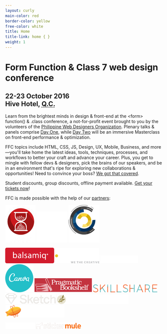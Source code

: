 ```yaml
---
layout: curly
main-color: red
border-color: yellow
free-color:	white
title: Home
title-link: home { }
weight: 1
---
```


# Form Function & Class&nbsp;7 web&nbsp;design conference

## 22-23 October 2016 <br> Hive Hotel, <abbr title="Quezon City">Q.C.</abbr>

Learn from the brightest minds in design & front-end at the \<form\> function() & .class conference, a not-for-profit event brought to you by the volunteers of the <a href="http://pwdo.org">Philippine Web Designers Organization</a>. Plenary talks & panels comprise <a href="/speakers/">Day One</a>, while <a href="/masterclass/">Day Two</a> will be an immersive Masterclass on front-end performance & optimization.

FFC topics include HTML, CSS, JS, Design, UX, Mobile, Business, and more—you'll take home the latest ideas, tools, techniques, processes, and workflows to better your craft and advance your career. Plus, you get to mingle with fellow devs & designers, pick the brains of our speakers, and be in an environment that's ripe for exploring new collaborations & opportunities! Need to convince your boss? <a href="/convince/">We got that covered</a>.

Student discounts, group discounts, offline payment available. <a target="_blank" href="https://www.eventbrite.com/e/form-function-class-7-conference-tickets-24640606718#tickets">Get your tickets now</a>!

<p id="sponsors">FFC is made possible with the help of our <a target="_blank" href="sponsor.pdf">partners</a>:</p>

<p class="sponsor-row">
    <a class="partner" target="_blank" href="https://www.facebook.com/ustcodec/"><img src="/assets/partner-ustcodec.png" alt="UST Coders Development Circle" height="120"></a>
    <a class="partner" target="_blank" href="https://www.facebook.com/TomasinoWeb/"><img src="/assets/partner-usttomasinoweb.png" alt="UST TomasinoWeb" height="100"></a>
    <a class="partner" target="_blank" href="http://dlsu-lscs.org/"><img src="/assets/partner-lscs.png" alt="DLSU La Salle Computer Society" height="120"></a>
</p>
<p class="sponsor-row">
    <a class="partner" target="_blank" href="https://balsamiq.com/"><img src="/assets/partner-balsamiq.png" alt="Balsamiq" height="50"></a>
    <a class="partner" target="_blank" href="https://web.design/"><img src="/assets/partner-dotdesign.png" alt=".design" height="50"></a> 
    <a class="partner" target="_blank" href="http://www.axure.com/"><img src="/assets/partner-axure.png" alt="Axure" height="25"></a> 
    <a class="partner" target="_blank" href="https://www.canva.com/"><img src="/assets/partner-canva.png" alt="Canva" height="90"></a> 
    <a class="partner" target="_blank" href="http://pragprog.com/"><img src="/assets/partner-pragprog.png" alt="The Pragmatic Bookshelf" height="45"></a> 
    <a class="partner" target="_blank" href="http://skillshare.com/"><img src="/assets/partner-skillshare.png" alt="Skillshare" height="25"></a> 
    <a class="partner" target="_blank" href="https://sketchapp.com/"><img src="/assets/partner-sketch.png" alt="Skillshare" height="35"></a> 
    <a class="partner" target="_blank" href="https://abookapart.com"><img src="/assets/partner-abookapart.png" alt="A Book Apart" height="30"></a> 
    <a class="partner" target="_blank" href="https://zeplin.io"><img src="/assets/partner-zeplin.png" alt="Zeplin" height="40"></a> 
</p>
<p class="sponsor-row">
    <a class="partner" target="_blank" href="http://uber.com"><img src="/assets/partner-uber.png" alt="Uber" height="20"></a>&nbsp;<a class="partner" target="_blank" href="http://stickermule.com"><img src="/assets/partner-stickermule.png" alt="Sticker Mule" height="20"></a> 
</p>
